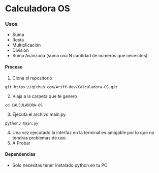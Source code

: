 # Calculadora OS

### Usos

- Suma
- Resta
- Multiplicación
- División
- Suma Avanzada (suma una N cantidad de números que necesites)

#### Proceso

1. Clona el repositorio

```shell
git https://github.com/Ariff-dev/Calculadora-OS.git
```

2. Viaja a la carpeta que te genero

```shell
cd CALCULADORA-OS
```

3. Ejecuta el archivo main.py

```shell
python3 main.py
```

4. Una vez ejecutado la interfaz en la terminal es amigable por lo que no tendras problemas de uso.
5. A Probar

#### Dependencias

- Solo necesitas tener instalado python en tu PC
